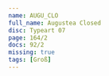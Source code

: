 ```yaml
---
name: AUGU_CLO
full_name: Augustea Closed
disc: Typeart 07
page: 164/2
docs: 92/2
missing: true
tags: [Groß]
---
```

